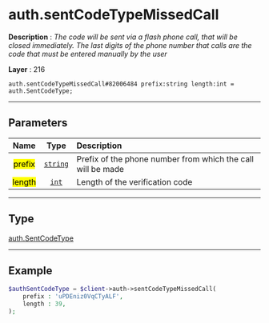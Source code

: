 # auth.sentCodeTypeMissedCall

**Description** : *The code will be sent via a flash phone call, that will be closed immediately\. The last digits of the phone number that calls are the code that must be entered manually by the user*

**Layer** : 216

```tl
auth.sentCodeTypeMissedCall#82006484 prefix:string length:int = auth.SentCodeType;
```

---

## Parameters

| Name | Type | Description |
| :---: | :---: | :--- |
| <mark>prefix</mark> | [`string`](type/string) | Prefix of the phone number from which the call will be made |
| <mark>length</mark> | [`int`](type/int) | Length of the verification code |

---

## Type

[auth.SentCodeType](type/auth.SentCodeType)

---

## Example

```php
$authSentCodeType = $client->auth->sentCodeTypeMissedCall(
	prefix : 'uPDEniz0VqCTyALF',
	length : 39,
);
```